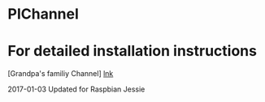 PIChannel
=========


# For detailed installation instructions

[Grandpa's familiy Channel] [lnk]

[lnk]: http://www.reddipped.com/2014/06/grandpas-family-channel/ "reddipped.com"

2017-01-03 Updated for Raspbian Jessie

